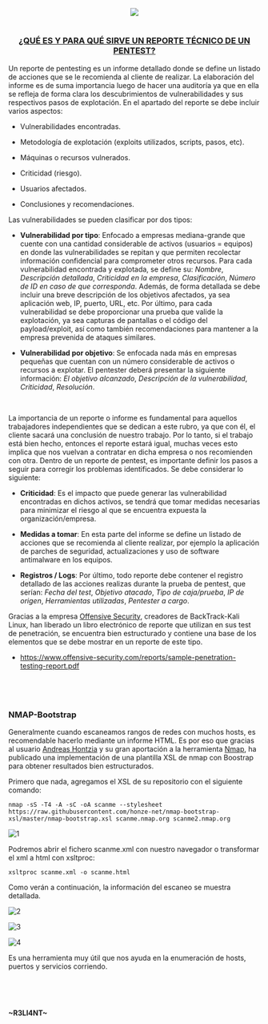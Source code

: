 <p align="center">
  <a href="https://github.com/DenverCoder1/readme-typing-svg"><img src="https://readme-typing-svg.herokuapp.com?font=Fira+Code&pause=1000&color=008FFF&width=550&lines=Generar+reportes+de+Nmap+con+nmap-bootstrap"></a>
</p>

<h1 align="center"></h1>

<h3 align="center"><ins>¿QUÉ ES Y PARA QUÉ SIRVE UN REPORTE TÉCNICO DE UN PENTEST?</ins></h3>

Un reporte de pentesting es un informe detallado donde se define un listado de acciones que se le recomienda al cliente de realizar. La elaboración del informe es de suma importancia luego de hacer una auditoría ya que en ella se refleja de forma clara los descubrimientos de vulnerabilidades y sus respectivos pasos de explotación. En el apartado del reporte se debe incluir varios aspectos: 

- Vulnerabilidades encontradas.

- Metodología de explotación (exploits utilizados, scripts, pasos, etc).

- Máquinas o recursos vulnerados.

- Criticidad (riesgo).

- Usuarios afectados.

- Conclusiones y recomendaciones.


Las vulnerabilidades se pueden clasificar por dos tipos:

- **Vulnerabilidad por tipo**: Enfocado a empresas mediana-grande que cuente con una cantidad considerable de activos (usuarios = equipos) en donde las vulnerabilidades se repitan y que permiten recolectar información confidencial para comprometer otros recursos. Para cada vulnerabilidad encontrada y explotada, se define su: _Nombre_, _Descripción detallada_, _Criticidad en la empresa_, _Clasificación_, _Número de ID en caso de que corresponda_. Además, de forma detallada se debe incluir una breve descripción de los objetivos afectados, ya sea aplicación web, IP, puerto, URL, etc. Por último, para cada vulnerabilidad se debe proporcionar una prueba que valide la explotación, ya sea capturas de pantallas o el código del payload/exploit, así como también recomendaciones para mantener a la empresa prevenida de ataques similares.

- **Vulnerabilidad por objetivo**: Se enfocada nada más en empresas pequeñas que cuentan con un número considerable de activos o recursos a explotar. El pentester deberá presentar la siguiente información: _El objetivo alcanzado_, _Descripción de la vulnerabilidad_, _Criticidad_, _Resolución_.

</br>

La importancia de un reporte o informe es fundamental para aquellos trabajadores independientes que se dedican a este rubro, ya que con él, el cliente sacará una conclusión de nuestro trabajo. Por lo tanto, si el trabajo está bien hecho, entonces el reporte estará igual, muchas veces esto implica que nos vuelvan a contratar en dicha empresa o nos recomienden con otra. Dentro de un reporte de pentest, es importante definir los pasos a seguir para corregir los problemas identificados. Se debe considerar lo siguiente:

- **Criticidad**: Es el impacto que puede generar las vulnerabilidad encontradas en dichos activos, se tendrá que tomar medidas necesarias para minimizar el riesgo al que se encuentra expuesta la organización/empresa.

- **Medidas a tomar**: En esta parte del informe se define un listado de acciones que se recomienda al cliente realizar, por ejemplo la aplicación de parches de seguridad, actualizaciones y uso de software antimalware en los equipos.

- **Registros / Logs**: Por último, todo reporte debe contener el registro detallado de las acciones realizas durante la prueba de pentest, que serían: _Fecha del test_, _Objetivo atacado_, _Tipo de caja/prueba_, _IP de origen_, _Herramientas utilizadas_, _Pentester a cargo_.

Gracias a la empresa <a href="https://www.offensive-security.com/">Offensive Security</a>, creadores de BackTrack-Kali Linux, han liberado un libro electrónico de reporte que utilizan en sus test de penetración, se encuentra bien estructurado y contiene una base de los elementos que se debe mostrar en un reporte de este tipo.

- https://www.offensive-security.com/reports/sample-penetration-testing-report.pdf

<h1 align="center"></h1>

</br>

### NMAP-Bootstrap

Generalmente cuando escaneamos rangos de redes con muchos hosts, es recomendable hacerlo mediante un informe HTML. Es por eso que gracias al usuario <a href="https://github.com/honze-net">Andreas Hontzia</a> y su gran aportación a la herramienta <a href="https://nmap.org/">Nmap</a>, ha publicado una implementación de una plantilla XSL de nmap con Boostrap para obtener resultados bien estructurados.

Primero que nada, agregamos el XSL de su repositorio con el siguiente comando:

```
nmap -sS -T4 -A -sC -oA scanme --stylesheet https://raw.githubusercontent.com/honze-net/nmap-bootstrap-xsl/master/nmap-bootstrap.xsl scanme.nmap.org scanme2.nmap.org
```

![1](https://user-images.githubusercontent.com/75953873/211124811-d34a8c86-d2a3-4ae9-b6b3-182bf96b4942.png)

Podremos abrir el fichero scanme.xml con nuestro navegador o transformar el xml a html con xsltproc:

```
xsltproc scanme.xml -o scanme.html
```

Como verán a continuación, la información del escaneo se muestra detallada.

![2](https://user-images.githubusercontent.com/75953873/211176445-17c807e5-c18d-4c14-bad4-c638410d45c6.png)

![3](https://user-images.githubusercontent.com/75953873/211176263-f7e319ba-d7ad-41b4-b655-73fbf838b5fe.png)

![4](https://user-images.githubusercontent.com/75953873/211176326-b4a07acf-5420-43fc-82de-7ba9ac1730cd.png)

Es una herramienta muy útil que nos ayuda en la enumeración de hosts, puertos y servicios corriendo.

<h1 align="center"></h1>

</br>

#### ~R3LI4NT~
